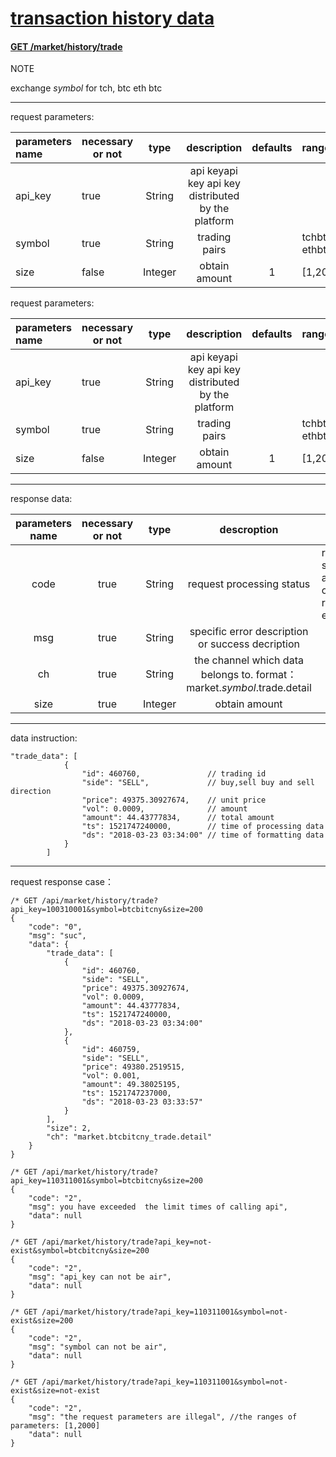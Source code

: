 ﻿# [transaction history data]()

#### [GET /market/history/trade  ]()

NOTE

exchange $symbol$ for tch, btc eth btc 

------



request parameters:

| parameters name | necessary or not |  type   |                    description                     | defaults | ranges                          |
| :-------------- | ---------------- | :-----: | :------------------------------------------------: | :------: | :------------------------------ |
| api_key         | true             | String  | api keyapi key api key distributed by the platform |          |                                 |
| symbol          | true             | String  |                   trading pairs                    |          | tchbtc, ethbtc,btcbitcny,eosbtc |
| size            | false            | Integer |                   obtain amount                    |    1     | [1,2000]                        |





request parameters:

| parameters name | necessary or not |  type    |       description     | defaults | ranges                 |
| :------- | -------- | :-----: | :---------------: | :----: | :------------------------------ |
| api_key  | true     | String  | api keyapi key api key distributed by the platform |        |                                 |
| symbol   | true     | String  |      trading pairs     |        | tchbtc, ethbtc,btcbitcny,eosbtc |
| size     | false    | Integer |     obtain amount  |   1    | [1,2000]                        |

------

response data:

| parameters name | necessary or not |  type   |                             descroption                    | ranges              |
| :------: | :------: | :-----: | :----------------------------------------------------------: | --------------------------- |
|   code   |   true   | String  |                         request processing status                       | represent sucess and any others represent error |
|   msg    |   true   | String  |                    specific error description or success decription                   |                             |
|    ch    |   true   | String  | the channel which data belongs to.   format：market.$symbol$.trade.detail<br /> |                          |
| size | true | Integer | obtain amount |  |
------

data instruction:

```
"trade_data": [
            {
                "id": 460760,               // trading id
                "side": "SELL",             // buy,sell buy and sell direction
                "price": 49375.30927674,    // unit price
                "vol": 0.0009,              // amount
                "amount": 44.43777834,      // total amount
                "ts": 1521747240000,        // time of processing data
                "ds": "2018-03-23 03:34:00" // time of formatting data
            }
        ]
```



------

request response case：


```
/* GET /api/market/history/trade?api_key=100310001&symbol=btcbitcny&size=200
{
    "code": "0",
    "msg": "suc",
    "data": {
        "trade_data": [
            {
                "id": 460760,
                "side": "SELL",
                "price": 49375.30927674,
                "vol": 0.0009,
                "amount": 44.43777834,
                "ts": 1521747240000,
                "ds": "2018-03-23 03:34:00"
            },
            {
                "id": 460759,
                "side": "SELL",
                "price": 49380.2519515,
                "vol": 0.001,
                "amount": 49.38025195,
                "ts": 1521747237000,
                "ds": "2018-03-23 03:33:57"
            }
        ],
        "size": 2,
        "ch": "market.btcbitcny_trade.detail"
    }
}

/* GET /api/market/history/trade?api_key=110311001&symbol=btcbitcny&size=200
{
    "code": "2",
    "msg": you have exceeded  the limit times of calling api",
    "data": null
}

/* GET /api/market/history/trade?api_key=not-exist&symbol=btcbitcny&size=200
{
    "code": "2",
    "msg": "api_key can not be air",
    "data": null
}

/* GET /api/market/history/trade?api_key=110311001&symbol=not-exist&size=200
{
    "code": "2",
    "msg": "symbol can not be air",
    "data": null
}

/* GET /api/market/history/trade?api_key=110311001&symbol=not-exist&size=not-exist
{
    "code": "2",
    "msg": "the request parameters are illegal", //the ranges of parameters: [1,2000]
    "data": null
}

```

